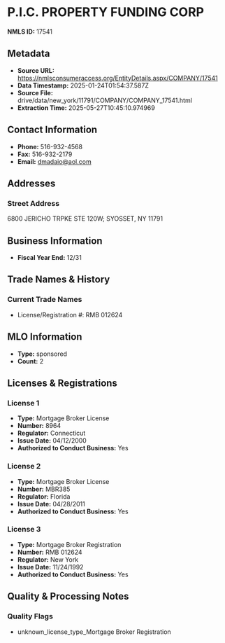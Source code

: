 # P.I.C. PROPERTY FUNDING CORP

**NMLS ID:** 17541

## Metadata
- **Source URL:** https://nmlsconsumeraccess.org/EntityDetails.aspx/COMPANY/17541
- **Data Timestamp:** 2025-01-24T01:54:37.587Z
- **Source File:** drive/data/new_york/11791/COMPANY/COMPANY_17541.html
- **Extraction Time:** 2025-05-27T10:45:10.974969

## Contact Information
- **Phone:** 516-932-4568
- **Fax:** 516-932-2179
- **Email:** dmadaio@aol.com

## Addresses
### Street Address
6800 JERICHO TRPKE STE 120W; SYOSSET, NY 11791

## Business Information
- **Fiscal Year End:** 12/31

## Trade Names & History
### Current Trade Names
- License/Registration #: RMB 012624

## MLO Information
- **Type:** sponsored
- **Count:** 2

## Licenses & Registrations

### License 1
- **Type:** Mortgage Broker License
- **Number:** 8964
- **Regulator:** Connecticut
- **Issue Date:** 04/12/2000
- **Authorized to Conduct Business:** Yes

### License 2
- **Type:** Mortgage Broker License
- **Number:** MBR385
- **Regulator:** Florida
- **Issue Date:** 04/28/2011
- **Authorized to Conduct Business:** Yes

### License 3
- **Type:** Mortgage Broker Registration
- **Number:** RMB 012624
- **Regulator:** New York
- **Issue Date:** 11/24/1992
- **Authorized to Conduct Business:** Yes

## Quality & Processing Notes
### Quality Flags
- unknown_license_type_Mortgage Broker Registration
